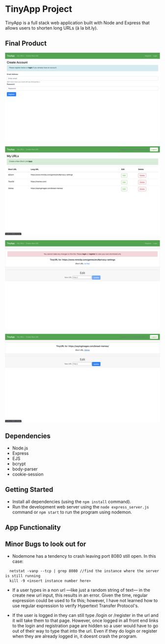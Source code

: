 # TinyApp Project

TinyApp is a full stack web application built with Node and Express that allows users to shorten long URLs (à la bit.ly).

## Final Product

!["This is the registration page, the style of the login page is very similar."](https://github.com/ZoeyF75/TinyApp/blob/master/docs/Register.jpg?raw=true)

!["This is the main URL page, where a user can acess all their shortened URL's."](https://github.com/ZoeyF75/TinyApp/blob/master/docs/MyURLPage.jpg?raw=true)

!["This is the main URL page when a user visits the /url/:id link without being logged in. A similar message is displayed if the user is logged in but the shortened URL is not in their database."](https://github.com/ZoeyF75/TinyApp/blob/master/docs/NotLoggedIn.jpg?raw=true)

!["This is the Registration page! The style of the Login page is very similar."](https://github.com/ZoeyF75/TinyApp/blob/master/docs/Update.jpg?raw=true)

## Dependencies

- Node.js
- Express
- EJS
- bcrypt
- body-parser
- cookie-session


## Getting Started

- Install all dependencies (using the `npm install` command).
- Run the development web server using the `node express_server.js` command or `npm start` to run the program using nodemon. 

## App Functionality





## Minor Bugs to look out for

- Nodemone has a tendency to crash leaving port 8080 still open. In this case: 
```
  netstat -vanp --tcp | grep 8080 //find the instance where the server is still running
  kill -9 <insert instance number here>
```
- If a user types in a non url ––like just a random string of text–– in the create new url input, this results in an error. Given the time, regular expression could be used to fix this; however, I have not learned how to use regular expression to verify Hypertext Transfer Protocol's.

- If the user is logged in they can still type /login or /register in the url and it will take them to that page. However, once logged in all front end links to the login and registration page are hidden so a user would have to go out of their way to type that into the url. Even if they do login or register when they are already logged in, it doesnt crash the program.

